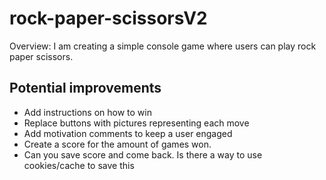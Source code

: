 # rock-paper-scissorsV2
Overview: I am creating a simple console game where users can play rock paper scissors.
## Potential improvements
-  Add instructions on how to win
-  Replace buttons with pictures representing each move
-  Add motivation comments to keep a user engaged
-  Create a score for the amount of games won.
-  Can you save score and come back. Is there a way to use cookies/cache to save this

